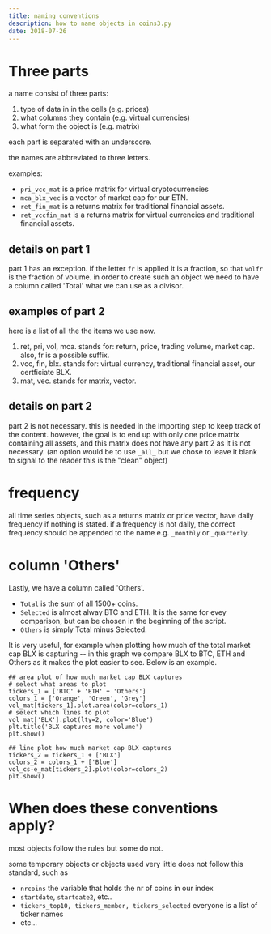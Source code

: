 ```yaml
---
title: naming conventions
description: how to name objects in coins3.py
date: 2018-07-26
---
```


# Three parts

a name consist of three parts:

1. type of data in in the cells (e.g. prices)
2. what columns they contain (e.g. virtual currencies)
3. what form the object is (e.g. matrix)

each part is separated with an underscore.

the names are abbreviated to three letters.

examples:

* `pri_vcc_mat` is a price matrix for virtual cryptocurrencies
* `mca_blx_vec` is a vector of market cap for our ETN.
* `ret_fin_mat` is a returns matrix for traditional financial assets.
* `ret_vccfin_mat` is a returns matrix for virtual currencies and traditional financial assets.

## details on part 1

part 1 has an exception. if the letter `fr` is applied it is a fraction, so that `volfr` is the fraction of volume. in order to create such an object we need to have a column called 'Total' what we can use as a divisor.

## examples of part 2

here is a list of all the the items we use now.
1. ret, pri, vol, mca. stands for: return, price, trading volume, market cap. also, fr is a possible suffix.
2. vcc, fin, blx. stands for: virtual currency, traditional financial asset, our certficiate BLX.
3. mat, vec. stands for matrix, vector.


## details on part 2

part 2 is not necessary. this is needed in the importing step to keep track of the content. however, the goal is to end up with only one price matrix containing all assets, and this matrix does not have any part 2 as it is not necessary. (an option would be to use `_all_` but we chose to leave it blank to signal to the reader this is the "clean" object)

# frequency

all time series objects, such as a returns matrix or price vector, have daily frequency if nothing is stated. if a frequency is not daily, the correct frequency should be appended to the name e.g. `_monthly` or `_quarterly`.

# column 'Others'

Lastly, we have a column called 'Others'.
- `Total` is the sum of all 1500+ coins.
- `Selected` is almost alway BTC and ETH. It is the same for evey comparison, but can be chosen in the beginning of the script.
- `Others` is simply Total minus Selected.

It is very useful, for example when plotting how much of the total market cap BLX is capturing -- in this graph we compare BLX to BTC, ETH and Others as it makes the plot easier to see. Below is an example.

```
## area plot of how much market cap BLX captures
# select what areas to plot
tickers_1 = ['BTC' + 'ETH' + 'Others']
colors_1 = ['Orange', 'Green', 'Grey']
vol_mat[tickers_1].plot.area(color=colors_1)
# select which lines to plot
vol_mat['BLX'].plot(lty=2, color='Blue')
plt.title('BLX captures more volume')
plt.show()

## line plot how much market cap BLX captures
tickers_2 = tickers_1 + ['BLX']
colors_2 = colors_1 + ['Blue']
vol_cs-e_mat[tickers_2].plot(color=colors_2)
plt.show()
```

# When does these conventions apply?

most objects follow the rules but some do not.

some temporary objects or objects used very little does not follow this standard, such as
* `nrcoins` the variable that holds the nr of coins in our index
* `startdate`, `startdate2`, etc..
* `tickers_top10, tickers_member, tickers_selected` everyone is a list of ticker names
* etc...
